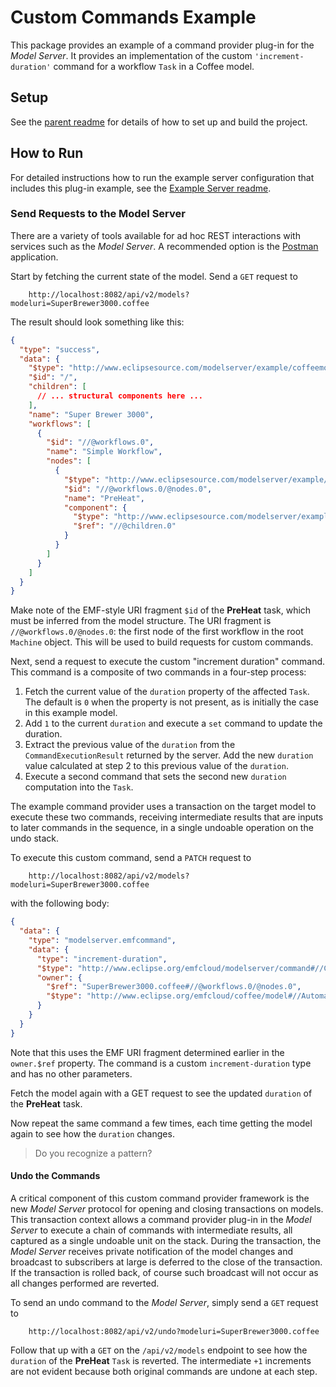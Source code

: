 # Custom Commands Example

This package provides an example of a command provider plug-in for the _Model Server_.
It provides an implementation of the custom `'increment-duration'` command for a workflow `Task` in a Coffee model.

## Setup

See the [parent readme](../../README.md) for details of how to set up and build the project.

## How to Run

For detailed instructions how to run the example server configuration that includes this plug-in example, see the [Example Server readme](../example-server/README.md).

### Send Requests to the Model Server

There are a variety of tools available for ad hoc REST interactions with services such as the _Model Server_.
A recommended option is the [Postman](https://www.postman.com) application.

Start by fetching the current state of the model.
Send a `GET` request to

```plain
    http://localhost:8082/api/v2/models?modeluri=SuperBrewer3000.coffee
```

The result should look something like this:

```json
{
  "type": "success",
  "data": {
    "$type": "http://www.eclipsesource.com/modelserver/example/coffeemodel#//Machine",
    "$id": "/",
    "children": [
      // ... structural components here ...
    ],
    "name": "Super Brewer 3000",
    "workflows": [
      {
        "$id": "//@workflows.0",
        "name": "Simple Workflow",
        "nodes": [
          {
            "$type": "http://www.eclipsesource.com/modelserver/example/coffeemodel#//AutomaticTask",
            "$id": "//@workflows.0/@nodes.0",
            "name": "PreHeat",
            "component": {
              "$type": "http://www.eclipsesource.com/modelserver/example/coffeemodel#//BrewingUnit",
              "$ref": "//@children.0"
            }
          }
        ]
      }
    ]
  }
}
```

Make note of the EMF-style URI fragment `$id` of the **PreHeat** task, which must be inferred from the model structure.
The URI fragment is `//@workflows.0/@nodes.0`: the first node of the first workflow in the root `Machine` object.
This will be used to build requests for custom commands.

Next, send a request to execute the custom "increment duration" command.
This command is a composite of two commands in a four-step process:

1. Fetch the current value of the `duration` property of the affected `Task`.
   The default is `0` when the property is not present, as is initially the case in this example model.
2. Add `1` to the current `duration` and execute a `set` command to update the duration.
3. Extract the previous value of the `duration` from the `CommandExecutionResult` returned by the server.
   Add the new `duration` value calculated at step 2 to this previous value of the `duration`.
4. Execute a second command that sets the second new `duration` computation into the `Task`.

The example command provider uses a transaction on the target model to execute these two commands, receiving intermediate results that are inputs to later commands in the sequence, in a single undoable operation on the undo stack.

To execute this custom command, send a `PATCH` request to

```plain
    http://localhost:8082/api/v2/models?modeluri=SuperBrewer3000.coffee
```

with the following body:

```json
{
  "data": {
    "type": "modelserver.emfcommand",
    "data": {
      "type": "increment-duration",
      "$type": "http://www.eclipse.org/emfcloud/modelserver/command#//Command",
      "owner": {
        "$ref": "SuperBrewer3000.coffee#//@workflows.0/@nodes.0",
        "$type": "http://www.eclipse.org/emfcloud/coffee/model#//AutomaticTask"
      }
    }
  }
}
```

Note that this uses the EMF URI fragment determined earlier in the `owner.$ref` property.
The command is a custom `increment-duration` type and has no other parameters.

Fetch the model again with a GET request to see the updated `duration` of the **PreHeat** task.

Now repeat the same command a few times, each time getting the model again to see how the `duration` changes.

> Do you recognize a pattern?

#### Undo the Commands

A critical component of this custom command provider framework is the new _Model Server_ protocol for opening and closing transactions on models.
This transaction context allows a command provider plug-in in the _Model Server_ to execute a chain of commands with intermediate results, all captured as a single undoable unit on the stack.
During the transaction, the _Model Server_ receives private notification of the model changes and broadcast to subscribers at large is deferred to the close of the transaction.
If the transaction is rolled back, of course such broadcast will not occur as all changes performed are reverted.

To send an undo command to the _Model Server_, simply send a `GET` request to

```plain
    http://localhost:8082/api/v2/undo?modeluri=SuperBrewer3000.coffee
```

Follow that up with a `GET` on the `/api/v2/models` endpoint to see how the `duration` of the **PreHeat** `Task` is reverted.
The intermediate `+1` increments are not evident because both original commands are undone at each step.
